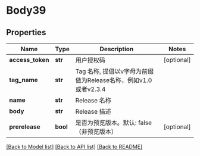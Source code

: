 # Body39

## Properties
Name | Type | Description | Notes
------------ | ------------- | ------------- | -------------
**access_token** | **str** | 用户授权码 | [optional] 
**tag_name** | **str** | Tag 名称, 提倡以v字母为前缀做为Release名称，例如v1.0或者v2.3.4 | 
**name** | **str** | Release 名称 | 
**body** | **str** | Release 描述 | 
**prerelease** | **bool** | 是否为预览版本。默认: false（非预览版本） | [optional] 

[[Back to Model list]](../README.md#documentation-for-models) [[Back to API list]](../README.md#documentation-for-api-endpoints) [[Back to README]](../README.md)

